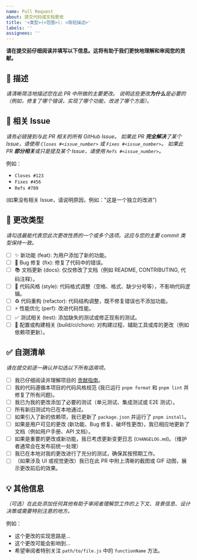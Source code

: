 ```yaml
---
name: Pull Request
about: 提交代码或文档更改
title: '<类型>(<范围>): <简短描述>'
labels: ''
assignees: ''
---
```


**请在提交前仔细阅读并填写以下信息。这将有助于我们更快地理解和审阅您的贡献。**

## 📝 描述

_请清晰简洁地描述您在此 PR 中所做的主要更改。_
_说明这些更改**为什么**是必要的（例如，修复了哪个错误，实现了哪个功能，改进了哪个方面）。_

## 🔗 相关 Issue

_请务必链接到与此 PR 相关的所有 GitHub Issue。_
_如果此 PR **完全解决**了某个 Issue，请使用 `Closes #<issue_number>` 或 `Fixes #<issue_number>`。_
_如果此 PR **部分相关**或只是提及某个 Issue，请使用 `Refs #<issue_number>`。_

例如：

- `Closes #123`
- `Fixes #456`
- `Refs #789`

(如果没有相关 Issue，请说明原因，例如："这是一个独立的改进")

## 🚀 更改类型

_请勾选最能代表您此次更改性质的一个或多个选项。这应与您的主要 commit 类型保持一致。_

- [ ] ✨ 新功能 (feat): 为用户添加了新的功能。
- [ ] 🐛 Bug 修复 (fix): 修复了代码中的错误。
- [ ] 📚 文档更新 (docs): 仅仅修改了文档（例如 README, CONTRIBUTING, 代码注释）。
- [ ] 💅 代码风格 (style): 代码格式调整（空格、格式、缺少分号等），不影响代码逻辑。
- [ ] ♻️ 代码重构 (refactor): 代码结构调整，既不修复错误也不添加功能。
- [ ] ⚡️ 性能优化 (perf): 改进代码性能。
- [ ] ✅ 测试相关 (test): 添加缺失的测试或修正现有的测试。
- [ ] 🔧 配置或构建相关 (build/ci/chore): 对构建过程、辅助工具或库的更改（例如依赖项更新）。

## ✅ 自测清单

_请在提交前逐一确认并勾选以下所有适用项。_

- [ ] 我已仔细阅读并理解项目的 [贡献指南](CONTRIBUTING.md)。
- [ ] 我的代码遵循本项目的代码风格规范 (我已运行 `pnpm format` 和 `pnpm lint` 并修复了所有问题)。
- [ ] 我已为我的更改添加了必要的测试（单元测试、集成测试或 E2E 测试）。
- [ ] 所有新旧测试均已在本地通过。
- [ ] 如果引入了新的依赖项，我已更新了 `package.json` 并运行了 `pnpm install`。
- [ ] 如果是用户可见的更改 (新功能、Bug 修复、破坏性更改)，我已相应地更新了文档（例如用户手册、API 文档）。
- [ ] 如果是重要的更改或新功能，我已考虑更新变更日志 (`CHANGELOG.md`)。（维护者通常会在发布前统一处理）
- [ ] 我已在本地对我的更改进行了充分的测试，确保其按预期工作。
- [ ] （如果涉及 UI 或视觉更改）我已在此 PR 中附上清晰的截图或 GIF 动图，展示更改前后的效果。

## 💡 其他信息

_（可选）在此处添加任何其他有助于审阅者理解您工作的上下文、背景信息、设计决策或需要特别注意的地方。_

例如：

- 这个更改的实现思路是...
- 这个更改可能会影响到...
- 希望审阅者特别关注 `path/to/file.js` 中的 `functionName` 方法。
